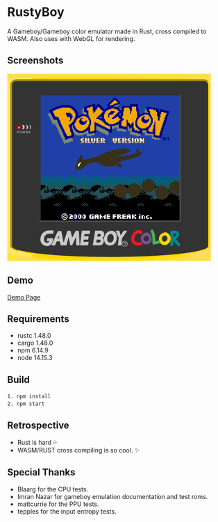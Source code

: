 # RustyBoy

A Gameboy/Gameboy color emulator made in Rust, cross compiled to WASM. Also uses with WebGL for rendering.

## Screenshots

![](./static/screenshots.png "Screenhot")

## Demo
<a href="http://hkamran.info/projects/rustyboy/">Demo Page</a>

## Requirements

* rustc 1.48.0
* cargo 1.48.0
* npm 6.14.9
* node 14.15.3

## Build 

```sh
1. npm install
2. npm start
```

## Retrospective

* Rust is hard :sweat_drops:
* WASM/RUST cross compiling is so cool. :sparkles:

## Special Thanks

* Blaarg for the CPU tests.
* Imran Nazar for gameboy emulation documentation and test roms.
* mattcurrie for the PPU tests.
* tepples for the input entropy tests.
